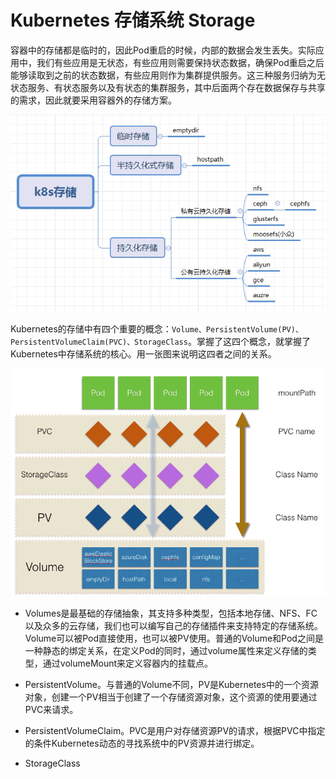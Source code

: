 # Kubernetes 存储系统 Storage

容器中的存储都是临时的，因此Pod重启的时候，内部的数据会发生丢失。实际应用中，我们有些应用是无状态，有些应用则需要保持状态数据，确保Pod重启之后能够读取到之前的状态数据，有些应用则作为集群提供服务。这三种服务归纳为无状态服务、有状态服务以及有状态的集群服务，其中后面两个存在数据保存与共享的需求，因此就要采用容器外的存储方案。

![k8s-storage-1](./images/k8s-storage-1.png)

Kubernetes的存储中有四个重要的概念：`Volume、PersistentVolume(PV)、PersistentVolumeClaim(PVC)、StorageClass`。掌握了这四个概念，就掌握了Kubernetes中存储系统的核心。用一张图来说明这四者之间的关系。

![k8s-storage-2](./images/k8s-storage-2.png)

- Volumes是最基础的存储抽象，其支持多种类型，包括本地存储、NFS、FC以及众多的云存储，我们也可以编写自己的存储插件来支持特定的存储系统。Volume可以被Pod直接使用，也可以被PV使用。普通的Volume和Pod之间是一种静态的绑定关系，在定义Pod的同时，通过volume属性来定义存储的类型，通过volumeMount来定义容器内的挂载点。

- PersistentVolume。与普通的Volume不同，PV是Kubernetes中的一个资源对象，创建一个PV相当于创建了一个存储资源对象，这个资源的使用要通过PVC来请求。

- PersistentVolumeClaim。PVC是用户对存储资源PV的请求，根据PVC中指定的条件Kubernetes动态的寻找系统中的PV资源并进行绑定。

- StorageClass